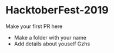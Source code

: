 # HacktoberFest-2019

Make your first PR here
- Make a folder with your name
- Add details about youself
Gzhs
